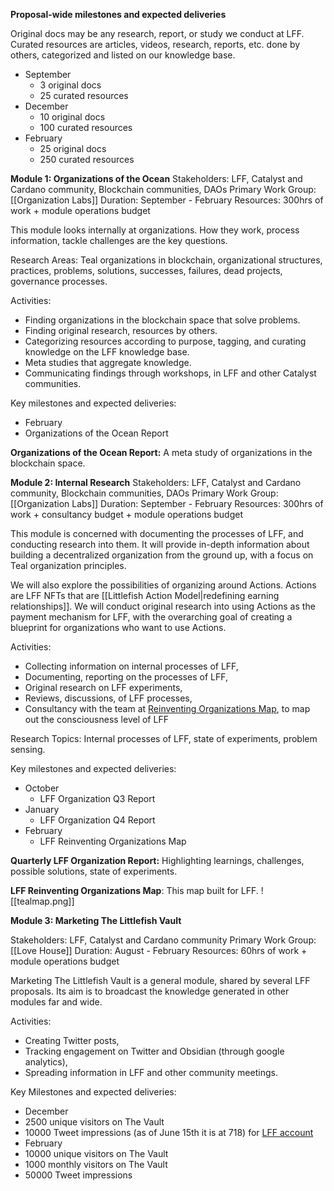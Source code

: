 **Proposal-wide milestones and expected deliveries**

Original docs may be any research, report, or study we conduct at LFF. Curated resources are articles, videos, research, reports, etc. done by others, categorized and listed on our knowledge base.

  

-   September
	-   3 original docs 
	-   25 curated resources 
-   December
	-   10 original docs
	-   100 curated resources
-   February
	-   25 original docs
	-   250 curated resources 

  

**Module 1: Organizations of the Ocean**
Stakeholders: LFF, Catalyst and Cardano community, Blockchain communities, DAOs
Primary Work Group: [[Organization Labs]]
Duration: September - February
Resources: 300hrs of work + module operations budget 

  

This module looks internally at organizations. How they work, process information, tackle challenges are the key questions.

  

Research Areas: Teal organizations in blockchain, organizational structures, practices, problems, solutions, successes, failures, dead projects, governance processes.

  

Activities:

-   Finding organizations in the blockchain space that solve problems.
-   Finding original research, resources by others.
-   Categorizing resources according to purpose, tagging, and curating knowledge on the LFF knowledge base.
-   Meta studies that aggregate knowledge.
-   Communicating findings through workshops, in LFF and other Catalyst communities.

  

Key milestones and expected deliveries:

-   February
-   Organizations of the Ocean Report

  

**Organizations of the Ocean Report:** A meta study of organizations in the blockchain space.

  

**Module 2: Internal Research**
Stakeholders: LFF, Catalyst and Cardano community, Blockchain communities, DAOs
Primary Work Group: [[Organization Labs]]
Duration: September - February
Resources: 300hrs of work + consultancy budget + module operations budget 

  

This module is concerned with documenting the processes of LFF, and conducting research into them. It will provide in-depth information about building a decentralized organization from the ground up, with a focus on Teal organization principles.

  

We will also explore the possibilities of organizing around Actions. Actions are LFF NFTs that are [[Littlefish Action Model|redefining earning relationships]]. We will conduct original research into using Actions as the payment mechanism for LFF, with the overarching goal of creating a blueprint for organizations who want to use Actions.

  

Activities:

-   Collecting information on internal processes of LFF,
-   Documenting, reporting on the processes of LFF,
-   Original research on LFF experiments,
-   Reviews, discussions, of LFF processes,
-   Consultancy with the team at [Reinventing Organizations Map](https://reinvorgmap.com/reinventing-organization-map-2020/), to map out the consciousness level of LFF

  

Research Topics: Internal processes of LFF, state of experiments, problem sensing.

  

Key milestones and expected deliveries:

-   October
	-   LFF Organization Q3 Report
-   January
	-   LFF Organization Q4 Report
-   February
	-   LFF Reinventing Organizations Map

  

**Quarterly LFF Organization Report:** Highlighting learnings, challenges, possible solutions, state of experiments. 

**LFF Reinventing Organizations Map**: This map built for LFF.
![[tealmap.png]]

**Module 3: Marketing The Littlefish Vault**

Stakeholders: LFF, Catalyst and Cardano community
Primary Work Group: [[Love House]]
Duration: August - February
Resources: 60hrs of work + module operations budget
  

Marketing The Littlefish Vault is a general module, shared by several LFF proposals. Its aim is to broadcast the knowledge generated in other modules far and wide. 

  

Activities:

-   Creating Twitter posts, 
-   Tracking engagement on Twitter and Obsidian (through google analytics), 
-   Spreading information in LFF and other community meetings. 

  

Key Milestones and expected deliveries:

-   December
-   2500 unique visitors on The Vault
-   10000 Tweet impressions (as of June 15th it is at 718) for [LFF account](https://twitter.com/LittleFishDAO)
-   February
-   10000 unique visitors on The Vault
-   1000 monthly visitors on The Vault
-   50000 Tweet impressions